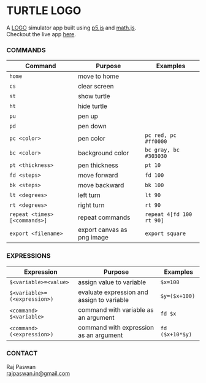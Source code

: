 # TURTLE LOGO

A [LOGO](https://en.wikipedia.org/wiki/Logo_(programming_language)) simulator app built using [p5.js](https://p5js.org/) and [math.js](https://mathjs.org/).  
Checkout the live app [here](https://rajpaswan.github.io/turtle-logo/).

### COMMANDS
| Command | Purpose | Examples |
|-------------|---------|----------|
| `home` | move to home | |
| `cs` | clear screen | |
| `st` | show turtle | |
| `ht` | hide turtle | |
| `pu` | pen up | |
| `pd` | pen down | |
| `pc <color>` | pen color | `pc red, pc #ff0000` |
| `bc <color>` | background color | `bc gray, bc #303030` |
| `pt <thickness>` | pen thickness | `pt 10` |
| `fd <steps>` | move forward | `fd 100` |
| `bk <steps>` | move backward | `bk 100` |
| `lt <degrees>` | left turn | `lt 90` |
| `rt <degrees>` | right turn | `rt 90` |
| `repeat <times>[<commands>]` | repeat commands  | `repeat 4[fd 100 rt 90]` |
| `export <filename>` | export canvas as png image | `export square` |

### EXPRESSIONS
| Expression | Purpose | Examples |
|------------|---------|----------|
| `$<variable>=<value>` | assign value to variable | `$x=100` |
| `$<variable>=(<expression>)` | evaluate expression and assign to variable | `$y=($x+100)` |
| `<command> $<variable>` | command with variable as an argument  | `fd $x` |
| `<command> (<expression>)` | command with expression as an argument  | `fd ($x+10*$y)` |

### CONTACT
Raj Paswan  
[rajpaswan.in@gmail.com](mailto://rajpaswan.in@gmail.com)